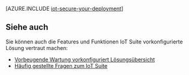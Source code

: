 <properties
 pageTitle="Sichere Bereitstellung von Internet der Dinge | Microsoft Azure"
 description="Dieser Artikel enthält Informationen zum sicheren Bereitstellung IoT"
 services=""
 suite="iot-suite"
 documentationCenter=""
 authors="YuriDio"
 manager="timlt"
 editor=""/>

<tags
 ms.service="iot-suite"
 ms.devlang="na"
 ms.topic="article"
 ms.tgt_pltfrm="na"
 ms.workload="na"
 ms.date="10/17/2016"
 ms.author="yurid"/>

[AZURE.INCLUDE [iot-secure-your-deployment](../../includes/iot-secure-your-deployment.md)]

## <a name="see-also"></a>Siehe auch

Sie können auch die Features und Funktionen IoT Suite vorkonfigurierte Lösung vertraut machen:

- [Vorbeugende Wartung vorkonfiguriert Lösungsübersicht][lnk-predictive-overview]
- [Häufig gestellte Fragen zum IoT Suite][lnk-faq]

[lnk-predictive-overview]: iot-suite-predictive-overview.md
[lnk-faq]: iot-suite-faq.md